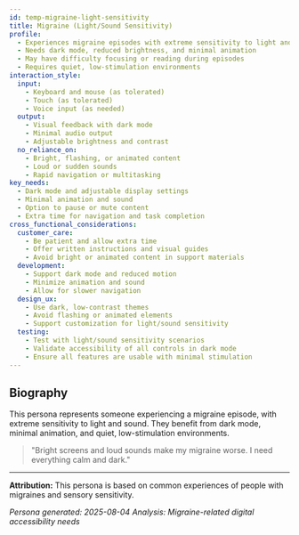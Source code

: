 ```yaml
---
id: temp-migraine-light-sensitivity 
title: Migraine (Light/Sound Sensitivity)
profile:
  - Experiences migraine episodes with extreme sensitivity to light and sound
  - Needs dark mode, reduced brightness, and minimal animation
  - May have difficulty focusing or reading during episodes
  - Requires quiet, low-stimulation environments
interaction_style:
  input:
    - Keyboard and mouse (as tolerated)
    - Touch (as tolerated)
    - Voice input (as needed)
  output:
    - Visual feedback with dark mode
    - Minimal audio output
    - Adjustable brightness and contrast
  no_reliance_on:
    - Bright, flashing, or animated content
    - Loud or sudden sounds
    - Rapid navigation or multitasking
key_needs:
  - Dark mode and adjustable display settings
  - Minimal animation and sound
  - Option to pause or mute content
  - Extra time for navigation and task completion
cross_functional_considerations:
  customer_care:
    - Be patient and allow extra time
    - Offer written instructions and visual guides
    - Avoid bright or animated content in support materials
  development:
    - Support dark mode and reduced motion
    - Minimize animation and sound
    - Allow for slower navigation
  design_ux:
    - Use dark, low-contrast themes
    - Avoid flashing or animated elements
    - Support customization for light/sound sensitivity
  testing:
    - Test with light/sound sensitivity scenarios
    - Validate accessibility of all controls in dark mode
    - Ensure all features are usable with minimal stimulation
---
```


## Biography

This persona represents someone experiencing a migraine episode, with extreme sensitivity to light and sound. They benefit from dark mode, minimal animation, and quiet, low-stimulation environments.

> "Bright screens and loud sounds make my migraine worse. I need everything calm and dark."

---

**Attribution:**
This persona is based on common experiences of people with migraines and sensory sensitivity.

*Persona generated: 2025-08-04*
*Analysis: Migraine-related digital accessibility needs*
